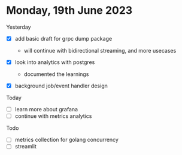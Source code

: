 # Monday, 19th June 2023

Yesterday
- [x] add basic draft for grpc dump package
	- will continue with bidirectional streaming, and more usecases
- [x] look into analytics with postgres
	- documented the learnings
- [x] background job/event handler design


Today
- [ ] learn more about grafana
- [ ] continue with metrics analytics

Todo
- [ ] metrics collection for golang concurrency
- [ ] streamlit
